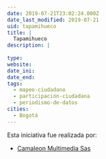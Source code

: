 ```yaml
---
date: 2019-07-21T23:02:24.000Z
date_last_modified: 2019-07-21
uid: tapamihueco
title: |
  Tapamihueco
description: |
  
type: 
website: 
date_ini: 
date_end: 
tags:
  - mapeo-ciudadano
  - participación-ciudadana
  - periodismo-de-datos
cities: 
  - Bogotá
---
```


Esta iniciativa fue realizada por:

- [Camaleon Multimedia Sas](/organizaciones/camaleon-multimedia-sas)
